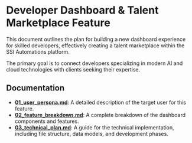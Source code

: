# Developer Dashboard & Talent Marketplace Feature

This document outlines the plan for building a new dashboard experience for skilled developers, effectively creating a talent marketplace within the SSI Automations platform.

The primary goal is to connect developers specializing in modern AI and cloud technologies with clients seeking their expertise.

## Documentation

- [**01_user_persona.md**](./01_user_persona.md): A detailed description of the target user for this feature.
- [**02_feature_breakdown.md**](./02_feature_breakdown.md): A complete breakdown of the dashboard components and features.
- [**03_technical_plan.md**](./03_technical_plan.md): A guide for the technical implementation, including file structure, data models, and development phases.
